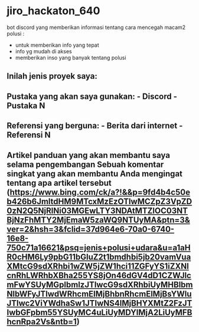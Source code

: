 # jiro_hackaton_640

bot discord yang memberikan informasi tentang cara mencegah macam2 polusi :
- untuk memberikan info yang tepat
- info yg mudah di akses
- memberikan inso yang banyak tentang polusi

## Inilah jenis proyek saya:
> 

## Pustaka yang akan saya gunakan: - Discord - Pustaka N

## Referensi yang berguna: - Berita dari internet - Referensi N

## Artikel panduan yang akan membantu saya selama pengembangan Sebuah komentar singkat yang akan membantu Anda mengingat tentang apa artikel tersebut (https://www.bing.com/ck/a?!&&p=9fd4b4c50eb426b6JmltdHM9MTcxMzEzOTIwMCZpZ3VpZD0zN2Q5NjRlNi03MGEwLTY3NDAtMTZlOC03NTBjNzFhMTY2MjEmaW5zaWQ9NTUyMA&ptn=3&ver=2&hsh=3&fclid=37d964e6-70a0-6740-16e8-750c71a16621&psq=jenis+polusi+udara&u=a1aHR0cHM6Ly9pbG11bGluZ2t1bmdhbi5jb20vamVuaXMtcG9sdXRhbi1wZW5jZW1hci11ZGFyYS1iZXNlcnRhLWRhbXBha255YS8jOn46dGV4dD1CZWJlcmFwYSUyMGplbmlzJTIwcG9sdXRhbiUyMHBlbmNlbWFyJTIwdWRhcmElMjBhbnRhcmElMjBsYWluJTIwc2ViYWdhaSw1JTIwNS4lMjBHYXMtZ2FzJTIwbGFpbm55YSUyMC4uLiUyMDYlMjA2LiUyMFBhcnRpa2Vs&ntb=1)
